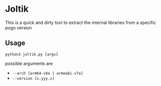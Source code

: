 # Joltik

This is a quick and dirty tool to extract the internal libraries from a specific pogo version

## Usage

`python3 joltik.py [args]`

possible arguments are

- `--arch [arm64-v8a | armeabi-v7a]`
- `--version [x.yyy.z]`

